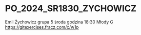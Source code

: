 # PO_2024_SR1830_ZYCHOWICZ

Emil Żychowicz
grupa 5 środa godzina 18:30
Młody G
https://gitexercises.fracz.com/c/w1p